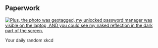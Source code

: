 ## Paperwork
[![Plus, the photo was geotagged, my unlocked password manager was visible on the laptop, AND you could see my naked reflection in the dark part of the screen.](https://imgs.xkcd.com/comics/paperwork.png)](https://xkcd.com/1977/ "Plus, the photo was geotagged, my unlocked password manager was visible on the laptop, AND you could see my naked reflection in the dark part of the screen.")

Your daily random xkcd
